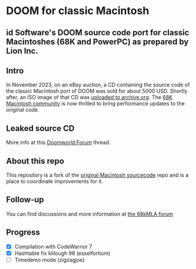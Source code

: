 # DOOM for classic Macintosh 

## id Software's DOOM source code port for classic Macintoshes (68K and PowerPC) as prepared by Lion Inc.

## Intro
In November 2023, on an eBay auction, a CD containing the source code of the classic Macintosh port of DOOM was sold for about 5000 USD. 
Shortly after, an ISO image of that CD was [uploaded to archive.org](https://archive.org/details/doom-mac-source).
The [68K Macintosh community](https://68kmla.org/) is now thrilled to bring performance updates to the original code.

## Leaked source CD
More info at this [Doomworld Forum](https://www.doomworld.com/forum/topic/139867-is-this-macpc-doom-source-code-on-ebay-legit/) thread.

## About this repo
This repository is a fork of the [original Macintosh sourcecode](https://github.com/fluddsskark/DOOM-Mac-src) repo and is a place to coordinate improvements for it.

## Follow-up
You can find discussions and more information at [the 68kMLA forum](https://68kmla.org/bb/index.php?threads/porting-linuxdoom-to-system-7-or-trying-to-progress-and-questions.45272/)

## Progress
- [x] Compilation with CodeWarrior 7
- [x] Hashtable fix killough 98 (esselfortium)
- [ ] Timedemo mode (zigzagjoe)
